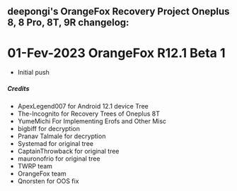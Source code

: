 ## deepongi's OrangeFox Recovery Project Oneplus 8, 8 Pro, 8T, 9R changelog:

# 01-Fev-2023 OrangeFox R12.1 Beta 1
- Initial push


##### Credits
- ApexLegend007 for Android 12.1 device Tree
- The-Incognito for Recovery Trees of Oneplus 8T
- YumeMichi For Implementing Erofs and Other Misc
- bigbiff for decryption
- Pranav Talmale for decryption
- Systemad for original tree
- CaptainThrowback for original tree
- mauronofrio for original tree
- TWRP team
- OrangeFox team
- Qnorsten for OOS fix
